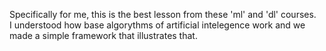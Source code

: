 Specifically for me, this is the best lesson from these 'ml' and 'dl' courses. <br> 
I understood how base algorythms of artificial intelegence work and we made a simple framework that illustrates that.
